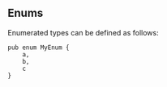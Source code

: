 ## Enums

Enumerated types can be defined as follows:

```
pub enum MyEnum {
    a,
    b,
    c
}
```